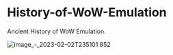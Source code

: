 # History-of-WoW-Emulation

Ancient History of WoW Emulation.

![image_-_2023-02-02T235101 852](https://user-images.githubusercontent.com/111697701/229996435-57f014fb-395e-416b-a97b-8719628a424f.png)

